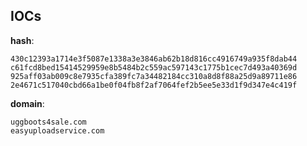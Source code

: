 
## IOCs

__hash__:

```text
430c12393a1714e3f5087e1338a3e3846ab62b18d816cc4916749a935f8dab44
c61fcd8bed15414529959e8b5484b2c559ac597143c1775b1cec7d493a40369d
925aff03ab009c8e7935cfa389fc7a34482184cc310a8d8f88a25d9a89711e86
2e4671c517040cbd66a1be0f04fb8f2af7064fef2b5ee5e33d1f9d347e4c419f
```
__domain__:

```text
uggboots4sale.com 
easyuploadservice.com
```